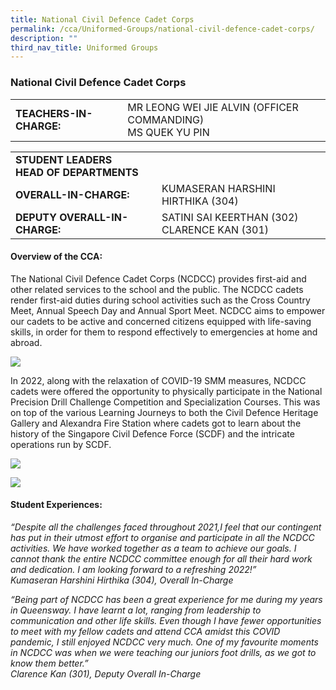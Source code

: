 ```yaml
---
title: National Civil Defence Cadet Corps
permalink: /cca/Uniformed-Groups/national-civil-defence-cadet-corps/
description: ""
third_nav_title: Uniformed Groups
---
```

### National Civil Defence Cadet Corps

|  	|  	|
|---	|---	|
| **TEACHERS-IN-CHARGE:** 	| MR LEONG WEI JIE ALVIN (OFFICER COMMANDING) <BR> MS QUEK YU PIN 	|


|  	|  	|
|---	|---	|
| **STUDENT LEADERS**  <BR> **HEAD OF DEPARTMENTS**	|   	|
| **OVERALL-IN-CHARGE:** 	| KUMASERAN HARSHINI HIRTHIKA (304) 	|
| **DEPUTY OVERALL-IN-CHARGE:** 	| SATINI SAI KEERTHAN (302)<br>CLARENCE KAN (301) 	|

#### Overview of the CCA: 

The National Civil Defence Cadet Corps (NCDCC) provides first-aid and other related services to the school and the public. The NCDCC cadets render first-aid duties during school activities such as the Cross Country Meet, Annual Speech Day and Annual Sport Meet. NCDCC aims to empower our cadets to be active and concerned citizens equipped with life-saving skills, in order for them to respond effectively to emergencies at home and abroad. 

<img src="https://drive.google.com/uc?export=view&id=1JydmNl_Lft_8Xb4to1LzvR_OZbLleHu-">


In 2022, along with the relaxation of COVID-19 SMM measures, NCDCC cadets were offered the opportunity to physically participate in the National Precision Drill Challenge Competition and Specialization Courses. This was on top of the various Learning Journeys to both the Civil Defence Heritage Gallery and Alexandra Fire Station where cadets got to learn about the history of the Singapore Civil Defence Force (SCDF) and the intricate operations run by SCDF.

<img src="https://drive.google.com/uc?export=view&id=1Rl73ltkVKl7fwoyYLyB8jga8ACSDMYo4"><br>

<img src="https://drive.google.com/uc?export=view&id=1hOwXeoPiiURrBCmnIobGQUfRcZY5s4A3">

#### Student Experiences:

*“Despite all the challenges faced throughout 2021,I feel that our contingent  has put in their utmost effort to organise and participate in all the NCDCC activities. We have worked together as a team to achieve our goals. I cannot thank the entire NCDCC committee enough for all their hard work and dedication. I am looking forward to a refreshing 2022!” 
<br> Kumaseran Harshini Hirthika (304), Overall In-Charge* 

  

*“Being part of NCDCC has been a great experience for me during my years in Queensway. I have learnt a lot, ranging from leadership to communication and other life skills. Even though I have fewer opportunities to meet with my fellow cadets and attend CCA amidst this COVID pandemic, I still enjoyed NCDCC very much. One of my favourite moments in NCDCC was when we were teaching our juniors foot drills, as we got to know them better.” 
<br> Clarence Kan (301), Deputy Overall In-Charge*